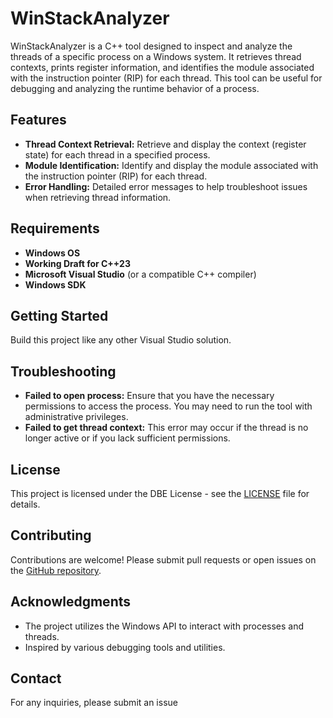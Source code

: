 # WinStackAnalyzer

WinStackAnalyzer is a C++ tool designed to inspect and analyze the threads of a specific process on a Windows system. It retrieves thread contexts, prints register information, and identifies the module associated with the instruction pointer (RIP) for each thread. This tool can be useful for debugging and analyzing the runtime behavior of a process.

## Features

- **Thread Context Retrieval:** Retrieve and display the context (register state) for each thread in a specified process.
- **Module Identification:** Identify and display the module associated with the instruction pointer (RIP) for each thread.
- **Error Handling:** Detailed error messages to help troubleshoot issues when retrieving thread information.

## Requirements

- **Windows OS**
- **Working Draft for C++23**
- **Microsoft Visual Studio** (or a compatible C++ compiler)
- **Windows SDK**

## Getting Started

Build this project like any other Visual Studio solution. 

## Troubleshooting

- **Failed to open process:** Ensure that you have the necessary permissions to access the process. You may need to run the tool with administrative privileges.
- **Failed to get thread context:** This error may occur if the thread is no longer active or if you lack sufficient permissions.

## License

This project is licensed under the DBE License - see the [LICENSE](LICENSE.md) file for details.

## Contributing

Contributions are welcome! Please submit pull requests or open issues on the [GitHub repository](https://github.com/joshfinley/WinStackAnalyzer).

## Acknowledgments

- The project utilizes the Windows API to interact with processes and threads.
- Inspired by various debugging tools and utilities.

## Contact

For any inquiries, please submit an issue
